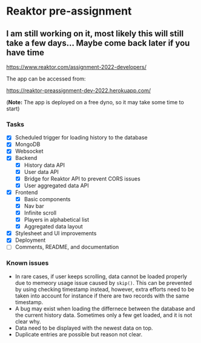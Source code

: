 # Reaktor pre-assignment

## **I am still working on it, most likely this will still take a few days... Maybe come back later if you have time**

<https://www.reaktor.com/assignment-2022-developers/>

The app can be accessed from:

<https://reaktor-preassignment-dev-2022.herokuapp.com/>

(**Note:** The app is deployed on a free dyno, so it may take some time to start)

### Tasks

- [x] Scheduled trigger for loading history to the database
- [x] MongoDB
- [x] Websocket
- [x] Backend
  - [x] History data API
  - [x] User data API
  - [x] Bridge for Reaktor API to prevent CORS issues
  - [x] User aggregated data API
- [x] Frontend
  - [x] Basic components
  - [x] Nav bar
  - [x] Infinite scroll
  - [x] Players in alphabetical list
  - [x] Aggregated data layout
- [x] Stylesheet and UI improvements
- [x] Deployment
- [ ] Comments, README, and documentation

### Known issues

- In rare cases, if user keeps scrolling, data cannot be loaded properly due to memeory usage issue caused by `skip()`. This can be prevented by using checking timestamp instead, however, extra efforts need to be taken into account for instance if there are two records with the same timestamp.
- A bug may exist when loading the differnece between the database and the current history data. Sometimes only a few get loaded, and it is not clear why.
- Data need to be displayed with the newest data on top.
- Duplicate entries are possible but reason not clear.
